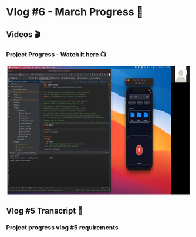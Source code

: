 # Vlog #6 - March Progress :movie_camera:

## Videos :clapper:

### Project Progress - Watch it [here :tv:](https://www.youtube.com/watch?v=4BNwrW2FClQ&ab_channel=NotAToaster94)
[<img src="https://github.com/NotJustCode3/The_Complete_Recorder/blob/develop/Miscellaneous/vlog6_thumbnail.png" width="500" height="350">](https://www.youtube.com/watch?v=4BNwrW2FClQ&ab_channel=NotAToaster94)


## Vlog #5 Transcript :scroll:

### Project progress vlog #5 requirements
